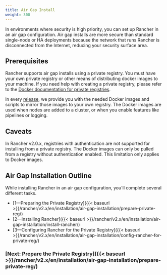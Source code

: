```yaml
---
title: Air Gap Install
weight: 300
---
```

In environments where security is high priority, you can set up Rancher in an air gap configuration. Air gap installs are more secure than standard single-node or HA deployments because the network that runs Rancher is disconnected from the Internet, reducing your security surface area. 

## Prerequisites

Rancher supports air gap installs using a private registry. You must have your own private registry or other means of distributing docker images to your machine. If you need help with creating a private registry, please refer to the [Docker documentation for private registries](https://docs.docker.com/registry/).

In every [release](https://github.com/rancher/rancher/releases), we provide you with the needed Docker images and scripts to mirror those images to your own registry. The Docker images are used when nodes are added to a cluster, or when you enable features like pipelines or logging.

## Caveats

In Rancher v2.0.x, registries with authentication are not supported for installing from a private registry. The Docker images can only be pulled from a registry without authentication enabled. This limitation only applies to Docker images.

## Air Gap Installation Outline

While installing Rancher in an air gap configuration, you'll complete several different tasks.

- [1—Preparing the Private Registry]({{< baseurl >}}/rancher/v2.x/en/installation/air-gap-installation/prepare-private-reg/)
- [2—Installing Rancher]({{< baseurl >}}/rancher/v2.x/en/installation/air-gap-installation/install-rancher/)
- [3—Configuring Rancher for the Private Registry]({{< baseurl >}}/rancher/v2.x/en/installation/air-gap-installation/config-rancher-for-private-reg/) 

 
### [Next: Prepare the Private Registry]({{< baseurl >}}/rancher/v2.x/en/installation/air-gap-installation/prepare-private-reg/) 